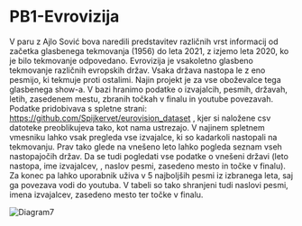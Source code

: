 # PB1-Evrovizija
V paru z Ajlo Sović bova naredili predstavitev različnih vrst informacij od začetka glasbenega tekmovanja (1956) do leta 2021, z izjemo leta 2020, ko je bilo tekmovanje odpovedano.
Evrovizija je vsakoletno glasbeno tekmovanje različnih evropskih držav. Vsaka država nastopa le z eno pesmijo, ki tekmuje proti ostalimi. Najin projekt je za vse oboževalce tega glasbenega show-a.
V bazi hranimo podatke o izvajalcih, pesmih, državah, letih, zasedenem mestu, zbranih točkah v finalu in youtube povezavah.
Podatke pridobivava s spletne strani: https://github.com/Spijkervet/eurovision_dataset , kjer si naložene csv datoteke preoblikujeva tako, kot nama ustrezajo.
V najinem spletnem vmesniku lahko vsak pregleda vse izvajalce, ki so kadarkoli nastopali na tekmovanju. Prav tako glede na vnešeno leto lahko pogleda seznam vseh nastopajočih držav. Da se tudi pogledati vse podatke o vnešeni državi (leto nastopa, ime izvajalcev, , naslov pesmi, zasedeno mesto in točke v finalu). Za konec pa lahko uporabnik uživa v 5 najboljših pesmi iz izbranega leta, saj ga povezava vodi do youtuba. V tabeli so tako shranjeni tudi naslovi pesmi, imena izvajalcev, zasedeno mesto ter točke v finalu.

![Diagram7](https://user-images.githubusercontent.com/57373894/145723681-12edc955-fb98-4be7-9811-66f9cd1a00a3.png)
